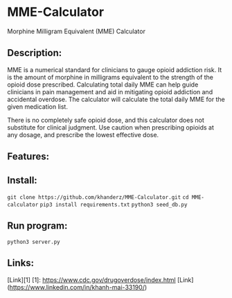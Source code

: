 # MME-Calculator
Morphine Milligram Equivalent (MME) Calculator
## Description:
MME is a numerical standard for clinicians to gauge opioid addiction risk. It is the amount of morphine in milligrams equivalent to the strength of the opioid dose prescribed. Calculating total daily MME can help guide clinicians in pain management and aid in mitigating opioid addiction and accidental overdose. The calculator will calculate the total daily MME for the given medication list. 

There is no completely safe opioid dose, and this calculator does not substitute for clinical judgment. Use caution when prescribing opioids at any dosage, and prescribe the lowest effective dose.

## Features:

## Install: 
`git clone https://github.com/khanderz/MME-Calculator.git`
`cd MME-calculator`
`pip3 install requirements.txt`
`python3 seed_db.py`

## Run program:
`python3 server.py`


## Links:
[Link][1]
[1]: https://www.cdc.gov/drugoverdose/index.html
[Link] (https://www.linkedin.com/in/khanh-mai-33190/)

